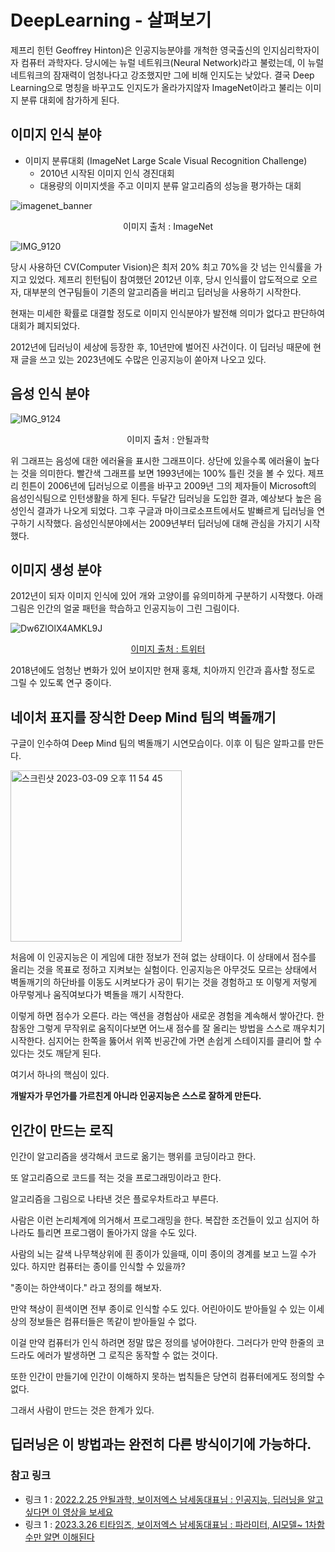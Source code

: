 # DeepLearning - 살펴보기


제프리 힌턴 Geoffrey Hinton)은 인공지능분야를 개척한 영국출신의 인지심리학자이자 컴퓨터 과학자다.
당시에는 뉴럴 네트워크(Neural Network)라고 불렀는데, 이 뉴럴 네트워크의 잠재력이 엄청나다고 강조했지만 그에 비해 인지도는 낮았다. 결국 Deep Learning으로 명칭을 바꾸고도 인지도가 올라가지않자 ImageNet이라고 불리는 이미지 분류 대회에 참가하게 된다. 


## 이미지 인식 분야
- 이미지 분류대회 (ImageNet Large Scale Visual Recognition Challenge)
  - 2010년 시작된 이미지 인식 경진대회
  - 대용량의 이미지셋을 주고 이미지 분류 알고리즘의 성능을 평가하는 대회
  
![imagenet_banner](https://user-images.githubusercontent.com/76529148/229070888-2b0135e2-acaa-475b-9e28-0990e2c0eb29.jpeg)

<p align="center">이미지 출처 : ImageNet</p>


![IMG_9120](https://user-images.githubusercontent.com/76529148/229072033-a7f8fb40-8c5f-4d28-b062-6521c171c485.PNG)

당시 사용하던 CV(Computer Vision)은 최저 20% 최고 70%을 갓 넘는 인식률을 가지고 있었다. 제프리 힌턴팀이 참여했던 2012년 이후, 당시 인식률이 압도적으로 오르자, 대부분의 연구팀들이 기존의 알고리즘을 버리고 딥러닝을 사용하기 시작한다.

현재는 미세한 확률로 대결할 정도로 이미지 인식분야가 발전해 의미가 없다고 판단하여 대회가 폐지되었다.

2012년에 딥러닝이 세상에 등장한 후, 10년만에 벌어진 사건이다.
이 딥러닝 때문에 현재 글을 쓰고 있는 2023년에도 수많은 인공지능이 쏟아져 나오고 있다.

## 음성 인식 분야


![IMG_9124](https://user-images.githubusercontent.com/76529148/229074243-673020ea-ae46-44d3-b11f-5c0516129097.PNG)
<p align="center">이미지 출처 : 안될과학</p>  

위 그래프는 음성에 대한 에러율을 표시한 그래프이다. 상단에 있을수록 에러율이 높다는 것을 의미한다.
빨간색 그래프를 보면 1993년에는 100% 틀린 것을 볼 수 있다. 제프리 힌튼이 2006년에 딥러닝으로 이름을 바꾸고 2009년 그의 제자들이 Microsoft의 음성인식팀으로 인턴생활을 하게 된다. 두달간 딥러닝을 도입한 결과, 예상보다 높은 음성인식 결과가 나오게 되었다. 그후 구글과 마이크로소프트에서도 발빠르게 딥러닝을 연구하기 시작했다. 음성인식분야에서는 2009년부터 딥러닝에 대해 관심을 가지기 시작했다.


## 이미지 생성 분야

2012년이 되자 이미지 인식에 있어 개와 고양이를 유의미하게 구분하기 시작했다. 아래 그림은 인간의 얼굴 패턴을 학습하고 인공지능이 그린 그림이다.  

![Dw6ZIOlX4AMKL9J](https://user-images.githubusercontent.com/76529148/229078299-ddd64454-77f3-499c-957f-82814a9cc8fc.jpg)
<p align="center">
    <a href="https://twitter.com/goodfellow_ian/status/1084973596236144640" style="text-align: center;">이미지 출처 : 트위터</a>
</p>  

2018년에도 엄청난 변화가 있어 보이지만 현재 홍채, 치아까지 인간과 흡사할 정도로 그릴 수 있도록 연구 중이다. 


## 네이처 표지를 장식한 Deep Mind 팀의 벽돌깨기

구글이 인수하여 Deep Mind 팀의 벽돌깨기 시연모습이다. 이후 이 팀은 알파고를 만든다.  
  
<img width="274" alt="스크린샷 2023-03-09 오후 11 54 45" src="https://user-images.githubusercontent.com/76529148/224062745-78355c4c-ddd6-4d7d-9686-ca55f511ec10.png">  
  
처음에 이 인공지능은 이 게임에 대한 정보가 전혀 없는 상태이다. 이 상태에서 점수를 올리는 것을 목표로 정하고 지켜보는 실험이다. 인공지능은 아무것도 모르는 상태에서 벽돌깨기의 하단바를 이동도 시켜보다가 공이 튀기는 것을 경험하고 또 이렇게 저렇게 아무렇게나 움직여보다가 벽돌을 깨기 시작한다. 

이렇게 하면 점수가 오른다. 라는 액션을 경험삼아 새로운 경험을 계속해서 쌓아간다. 
한참동안 그렇게 무작위로 움직이다보면 어느새 점수를 잘 올리는 방법을 스스로 깨우치기 시작한다. 심지어는 한쪽을 뚫어서 위쪽 빈공간에 가면 손쉽게 스테이지를 클리어 할 수 있다는 것도 깨닫게 된다. 

여기서 하나의 핵심이 있다.

**개발자가 무언가를 가르친게 아니라 인공지능은 스스로 잘하게 만든다.**


## 인간이 만드는 로직

인간이 알고리즘을 생각해서 코드로 옮기는 행위를 코딩이라고 한다.

또 알고리즘으로 코드를 적는 것을 프로그래밍이라고 한다. 

알고리즘을 그림으로 나타낸 것은 플로우차트라고 부른다.

사람은 이런 논리체계에 의거해서 프로그래밍을 한다. 복잡한 조건들이 있고 심지어 하나라도 틀리면 프로그램이 돌아가지 않을 수도 있다.

사람의 뇌는 갈색 나무책상위에 흰 종이가 있을때, 이미 종이의 경계를 보고 느낄 수가 있다. 하지만 컴퓨터는 종이를 인식할 수 있을까?  

"종이는 하얀색이다." 라고 정의를 해보자. 

만약 책상이 흰색이면 전부 종이로 인식할 수도 있다. 어린아이도 받아들일 수 있는 이세상의 정보들은 컴퓨터들은 똑같이 받아들일 수 없다. 

이걸 만약 컴퓨터가 인식 하려면 정말 많은 정의를 넣어야한다. 그러다가 만약 한줄의 코드라도 에러가 발생하면 그 로직은 동작할 수 없는 것이다. 

또한 인간이 만들기에 인간이 이해하지 못하는 법칙들은 당연히 컴퓨터에게도 정의할 수 없다.  

그래서 사람이 만드는 것은 한계가 있다.

## 딥러닝은 이 방법과는 완전히 다른 방식이기에 가능하다.

### 참고 링크
- 링크 1 : [2022.2.25 안될과학, 보이저엑스 남세동대표님 : 인공지능, 딥러닝을 알고싶다면 이 영상을 보세요](https://www.youtube.com/watch?v=CA5Ggqg5x6o&t=665s)  
- 링크 1 : [2023.3.26 티타임즈, 보이저엑스 남세동대표님 : 파라미터, AI모델~ 1차함수만 알면 이해된다](https://www.youtube.com/watch?v=pDNPew0LuD0)  


